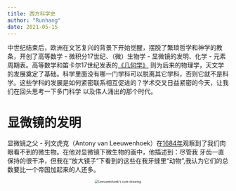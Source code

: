 ```yaml
---
title: 西方科学史
author: "Runhang"
date: 2021-05-15
---
```


中世纪结束后，欧洲在文艺复兴的背景下开始觉醒，摆脱了繁琐哲学和神学的教条，开创了高等数学 - 微积分17世纪、（微）生物学 - 显微镜的发明、化学 - 元素周期表。高等数学和笛卡尔17世纪发表的[《几何学》](https://baike.baidu.com/item/%E7%AC%9B%E5%8D%A1%E5%B0%94/85475?fromtitle=%E7%AC%9B%E5%8D%A1%E5%84%BF&fromid=156583)
则为后来的物理学，天文学的发展奠定了基础。科学里面没有哪一门学科可以脱离其它学科，否则它就不是科学。这些学科的发展是如何紧密联系相互促进的？学术交叉日益紧密的今天，让我们在回头思考一下多门科学
以及伟人涌出的那个时代。


# 显微镜的发明

显微镜之父 - 列文虎克（Antony van Leeuwenhoek）在[1684年](https://www.youtube.com/watch?v=laeowpY5WPE&t=12s)观察到了我们肉眼看不到的微生物。在他对显微镜下微生物的画中，他描述到：尽管我
牙齿一直保持的很干净，但我在“放大镜子”下看到的这些在我牙缝里“动物”,我认为它们的总数要比一个帝国加起来的人还多。 

<center>
<img src="/cn/Website_pics/leeuwenhoek.png" alt="Leeuwenhoek's cute drawing" style="zoom:50%;" />
</center>

